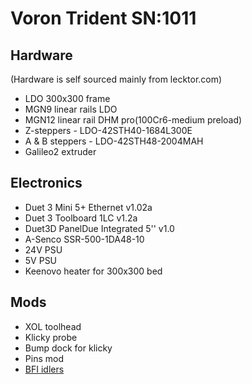 # Voron Trident SN:1011


## Hardware
(Hardware is self sourced mainly from lecktor.com)
- LDO 300x300 frame
- MGN9 linear rails LDO
- MGN12 linear rail DHM pro(100Cr6-medium preload)
- Z-steppers - LDO-42STH40-1684L300E
- A & B steppers - LDO-42STH48-2004MAH
- Galileo2 extruder

## Electronics
- Duet 3 Mini 5+ Ethernet v1.02a
- Duet 3 Toolboard 1LC v1.2a
- Duet3D PanelDue Integrated 5'' v1.0
- A-Senco SSR-500-1DA48-10
- 24V PSU
- 5V PSU
- Keenovo heater for 300x300 bed

## Mods
- XOL toolhead
- Klicky probe
- Bump dock for klicky
- Pins mod
- [BFI idlers](https://github.com/clee/VoronBFI/tree/main)
